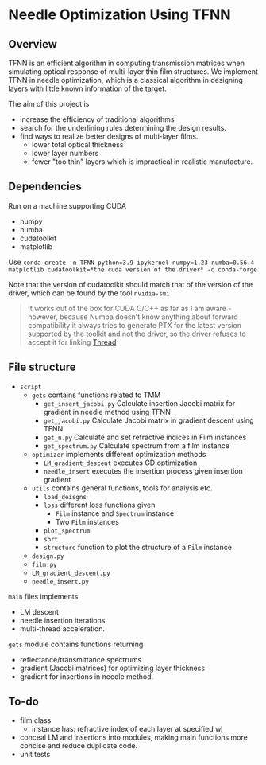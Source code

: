 # Needle Optimization Using TFNN
## Overview
TFNN is an efficient algorithm in computing transmission matrices when simulating optical response of multi-layer thin film structures.
We implement TFNN in needle optimization, which is a classical algorithm in designing layers with little known information of the target.

The aim of this project is 
- increase the efficiency of traditional algorithms
- search for the underlining rules determining the design results.
- find ways to realize better designs of multi-layer films.
  - lower total optical thickness
  - lower layer numbers
  - fewer "too thin" layers which is impractical in realistic manufacture.


## Dependencies
Run on a machine supporting CUDA
- numpy
- numba
- cudatoolkit
- matplotlib

Use `conda create -n TFNN python=3.9 ipykernel numpy=1.23 numba=0.56.4 matplotlib cudatoolkit=*the cuda version of the driver* -c conda-forge`

Note that the version of cudatoolkit should match that of the version of the driver, which can be found by the tool `nvidia-smi`
  > It works out of the box for CUDA C/C++ as far as I am aware - however, because Numba doesn't know anything about forward compatibility it always tries to generate PTX for the latest version supported by the toolkit and not the driver, so the driver refuses to accept it for linking [Thread](https://github.com/numba/numba/issues/7006)

## File structure

- `script`
  - `gets` contains functions related to TMM 
    - `get_insert_jacobi.py` Calculate insertion Jacobi matrix for gradient in needle method using TFNN
    - `get_jacobi.py` Calculate Jacobi matrix in gradient descent using TFNN
    - `get_n.py` Calculate and set refractive indices in Film instances
    - `get_spectrum.py` Calculate spectrum from a film instance
  - `optimizer` implements different optimization methods
    - `LM_gradient_descent` executes GD optimization
    - `needle_insert` executes the insertion process given insertion gradient
  - `utils` contains general functions, tools for analysis etc.
    - `load_deisgns`
    - `loss` different loss functions given 
      - `Film` instance and `Spectrum` instance
      - Two `Film` instances
    - `plot_spectrum`
    - `sort`
    - `structure` function to plot the structure of a `Film` instance
  - `design.py`
  - `film.py`
  - `LM_gradient_descent.py`
  - `needle_insert.py`

`main` files implements
- LM descent
- needle insertion iterations
- multi-thread acceleration.

`gets` module contains functions returning
- reflectance/transmittance spectrums
- gradient (Jacobi matrices) for optimizing layer thickness
- gradient for insertions in needle method.

## To-do

- film class
  - instance has: refractive index of each layer at specified wl
- conceal LM and insertions into modules, making main functions more concise and reduce duplicate code.
- unit tests


